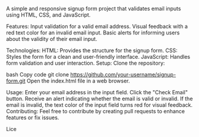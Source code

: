 A simple and responsive signup form project that validates email inputs using HTML, CSS, and JavaScript.

Features:
Input validation for a valid email address.
Visual feedback with a red text color for an invalid email input.
Basic alerts for informing users about the validity of their email input.

Technologies:
HTML: Provides the structure for the signup form.
CSS: Styles the form for a clean and user-friendly interface.
JavaScript: Handles form validation and user interaction.
Setup:
Clone the repository:

bash
Copy code
git clone https://github.com/your-username/signup-form.git
Open the index.html file in a web browser.

Usage:
Enter your email address in the input field.
Click the "Check Email" button.
Receive an alert indicating whether the email is valid or invalid.
If the email is invalid, the text color of the input field turns red for visual feedback.
Contributing:
Feel free to contribute by creating pull requests to enhance features or fix issues.

Lice
